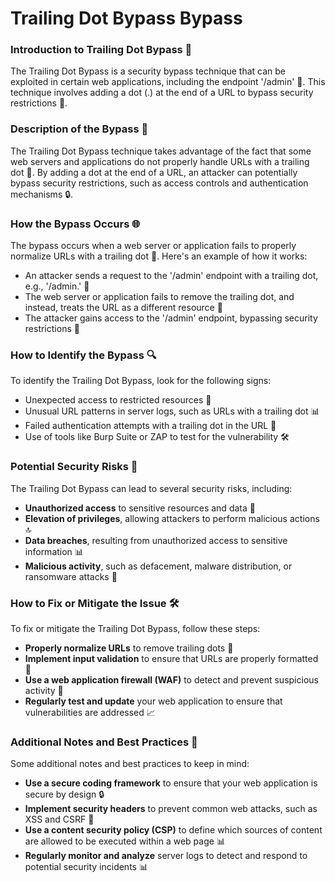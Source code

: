 # Trailing Dot Bypass Bypass

### Introduction to Trailing Dot Bypass 🚨
The Trailing Dot Bypass is a security bypass technique that can be exploited in certain web applications, including the endpoint '/admin' 📁. This technique involves adding a dot (.) at the end of a URL to bypass security restrictions 🚫.

### Description of the Bypass 📝
The Trailing Dot Bypass technique takes advantage of the fact that some web servers and applications do not properly handle URLs with a trailing dot 🤔. By adding a dot at the end of a URL, an attacker can potentially bypass security restrictions, such as access controls and authentication mechanisms 🔒.

### How the Bypass Occurs 🌐
The bypass occurs when a web server or application fails to properly normalize URLs with a trailing dot 🔄. Here's an example of how it works:
* An attacker sends a request to the '/admin' endpoint with a trailing dot, e.g., '/admin.' 📝
* The web server or application fails to remove the trailing dot, and instead, treats the URL as a different resource 📁
* The attacker gains access to the '/admin' endpoint, bypassing security restrictions 🚪

### How to Identify the Bypass 🔍
To identify the Trailing Dot Bypass, look for the following signs:
* Unexpected access to restricted resources 🚨
* Unusual URL patterns in server logs, such as URLs with a trailing dot 📊
* Failed authentication attempts with a trailing dot in the URL 🚫
* Use of tools like Burp Suite or ZAP to test for the vulnerability 🛠️

### Potential Security Risks 🚨
The Trailing Dot Bypass can lead to several security risks, including:
* **Unauthorized access** to sensitive resources and data 📁
* **Elevation of privileges**, allowing attackers to perform malicious actions 🔝
* **Data breaches**, resulting from unauthorized access to sensitive information 📊
* **Malicious activity**, such as defacement, malware distribution, or ransomware attacks 🚫

### How to Fix or Mitigate the Issue 🛠️
To fix or mitigate the Trailing Dot Bypass, follow these steps:
* **Properly normalize URLs** to remove trailing dots 🔄
* **Implement input validation** to ensure that URLs are properly formatted 📝
* **Use a web application firewall (WAF)** to detect and prevent suspicious activity 🚫
* **Regularly test and update** your web application to ensure that vulnerabilities are addressed 📈

### Additional Notes and Best Practices 📝
Some additional notes and best practices to keep in mind:
* **Use a secure coding framework** to ensure that your web application is secure by design 🔒
* **Implement security headers** to prevent common web attacks, such as XSS and CSRF 🚫
* **Use a content security policy (CSP)** to define which sources of content are allowed to be executed within a web page 📊
* **Regularly monitor and analyze** server logs to detect and respond to potential security incidents 📊